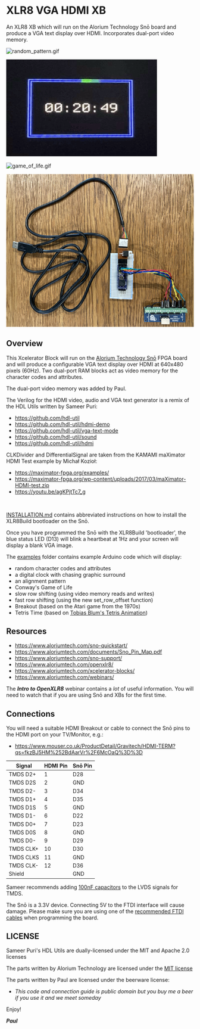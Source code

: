 # XLR8 VGA HDMI XB

An XLR8 XB which will run on the Alorium Technology Snō board and produce a VGA text display over HDMI. Incorporates dual-port video memory.

![random_pattern.gif](img/random_pattern.gif)

![clock_demo.gif](img/clock_demo.gif)

![game_of_life.gif](img/game_of_life.gif)

![hardware](img/hardware.jpg)

## Overview

This Xcelerator Block will run on the [Alorium Technology Snō](https://www.mouser.co.uk/ProductDetail/Alorium/SnoR20M16V3/?qs=sGAEpiMZZMve4%2FbfQkoj%252bCt7XfrcUv5s%2FrtyQWYQt6w=)
FPGA board and will produce a configurable VGA text display over HDMI at 640x480 pixels (60Hz). Two dual-port RAM blocks act as video memory for the character codes and attributes.

The dual-port video memory was added by Paul.

The Verilog for the HDMI video, audio and VGA text generator is a remix of the HDL Utils written by Sameer Puri:
- https://github.com/hdl-util
- https://github.com/hdl-util/hdmi-demo
- https://github.com/hdl-util/vga-text-mode
- https://github.com/hdl-util/sound
- https://github.com/hdl-util/hdmi

CLKDivider and DifferentialSignal are taken from the KAMAMI maXimator HDMI Test example by Michał Kozioł:
- https://maximator-fpga.org/examples/
- https://maximator-fpga.org/wp-content/uploads/2017/03/maXimator-HDMI-test.zip
- https://youtu.be/agKPjtTc7_g

<br/>

[INSTALLATION.md](./INSTALLATION.md) contains abbreviated instructions on how to install the XLR8Build bootloader on the Snō.

Once you have programmed the Snō with the XLR8Build 'bootloader', the blue status LED (D13) will blink a heartbeat at 1Hz and your screen will display a blank VGA image.

The [examples](./XLR8Build/examples) folder contains example Arduino code which will display:
- random character codes and attributes
- a digital clock with chasing graphic surround
- an alignment pattern
- Conway's Game of Life
- slow row shifting (using video memory reads and writes)
- fast row shifting (using the new set_row_offset function)
- Breakout (based on the Atari game from the 1970s)
- Tetris Time (based on [Tobias Blum's Tetris Animation](https://github.com/toblum/TetrisAnimation))

## Resources

- https://www.aloriumtech.com/sno-quickstart/
- https://www.aloriumtech.com/documents/Sno_Pin_Map.pdf
- https://www.aloriumtech.com/sno-support/
- https://www.aloriumtech.com/openxlr8/
- https://www.aloriumtech.com/xcelerator-blocks/
- https://www.aloriumtech.com/webinars/

The _**Intro to OpenXLR8**_ webinar contains a _lot_ of useful information. You will need to watch that if you are using Snō and XBs for the first time.

## Connections

You will need a suitable HDMI Breakout or cable to connect the Snō pins to the HDMI port on your TV/Monitor, e.g.:
- https://www.mouser.co.uk/ProductDetail/Gravitech/HDMI-TERM?qs=fkzBJ5HM%252BdAarVr%2F6McOaQ%3D%3D

| Signal | HDMI Pin | Snō Pin |
|---|---|---|
| TMDS D2+ | 1 | D28 |
| TMDS D2S | 2 | GND |
| TMDS D2- | 3 | D34 |
| TMDS D1+ | 4 | D35 |
| TMDS D1S | 5 | GND |
| TMDS D1- | 6 | D22 |
| TMDS D0+ | 7 | D23 |
| TMDS D0S | 8 | GND |
| TMDS D0- | 9 | D29 |
| TMDS CLK+ | 10 | D30 |
| TMDS CLKS | 11 | GND |
| TMDS CLK- | 12 | D36 |
| Shield | | GND |

Sameer recommends adding [100nF capacitors](https://github.com/hdl-util/hdmi#things-to-be-aware-of--troubleshooting) to the LVDS signals for TMDS.

The Snō is a 3.3V device. Connecting 5V to the FTDI interface will cause damage. Please make sure you are using one of the [recommended FTDI cables](https://www.aloriumtech.com/sno-quickstart/) when programming the board.

## LICENSE

Sameer Puri's HDL Utils are dually-licensed under the MIT and Apache 2.0 licenses

The parts written by Alorium Technology are licensed under the [MIT license](XLR8Build/LICENSE)

The parts written by Paul are licensed under the beerware license:
- _This code and connection guide is public domain but you buy me a beer if you use it and we meet someday_


Enjoy!

_**Paul**_
